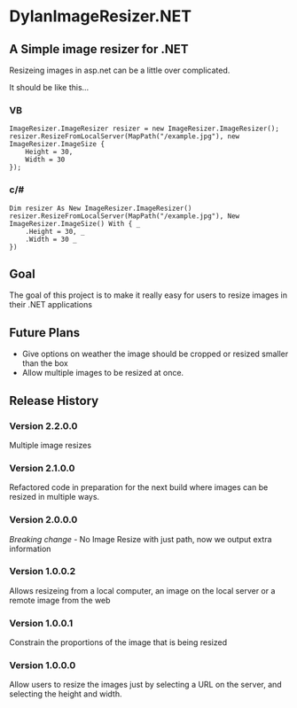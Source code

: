 ﻿DylanImageResizer.NET
=====================

A Simple image resizer for .NET
-------------------------------

Resizeing images in asp.net can be a little over complicated.

It should be like this...

### VB
    ImageResizer.ImageResizer resizer = new ImageResizer.ImageResizer();
    resizer.ResizeFromLocalServer(MapPath("/example.jpg"), new ImageResizer.ImageSize {
        Height = 30,
        Width = 30
    });

### c/#
    Dim resizer As New ImageResizer.ImageResizer()
    resizer.ResizeFromLocalServer(MapPath("/example.jpg"), New ImageResizer.ImageSize() With { _
        .Height = 30, _
        .Width = 30 _
    })

Goal
----

The goal of this project is to make it really easy for users to resize images in their .NET applications

Future Plans
------------

+ Give options on weather the image should be cropped or resized smaller than the box
+ Allow multiple images to be resized at once.

Release History
---------------
### Version 2.2.0.0

Multiple image resizes

### Version 2.1.0.0

Refactored code in preparation for the next build where images can be resized in multiple ways.

### Version 2.0.0.0

*Breaking change* - No Image Resize with just path, now we output extra information

### Version 1.0.0.2

Allows resizeing from a local computer, an image on the local server or a remote image from the web

### Version 1.0.0.1

Constrain the proportions of the image that is being resized

### Version 1.0.0.0

Allow users to resize the images just by selecting a URL on the server, and selecting the height and width.

